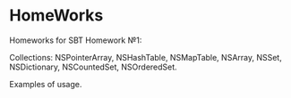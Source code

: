 # HomeWorks
Homeworks for SBT
Homework №1: 

Collections: NSPointerArray, NSHashTable, NSMapTable, NSArray, NSSet, NSDictionary, NSCountedSet, NSOrderedSet.

Examples of usage.
